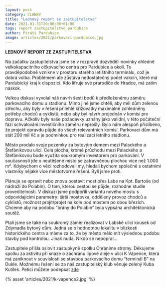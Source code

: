 ```yaml
---
layout: post
category: CLANKY
title: "Lednový report ze zastupitelstva"
date: 2021-01-31T20:00:00+01:00
tags: report zastupitelstvo pardubice
author: Piráti Pardubice
image: articles/2021/parkovaci-pardubice.jpg
---
```


**LEDNOVÝ REPORT ZE ZASTUPITELSTVA**

Na začátku zastupitelstva jsme se v rozpravě dozvěděli novinky ohledně velkokapacitního očkovacího centra pro Pardubice a okolí. 
To pravděpodobně vznikne v prostoru starého letištního terminálu, což je dobrá volba. Problémem ale zůstává nedostatečný počet vakcín, 
které má Pardubický kraj k dispozici. Kdo lifruje své prarodiče do Hradce, má zatím náskok.

Velkou diskusi vyvolal náš návrh šesti bodů k předloženému záměru parkovacího domu u stadionu. 
Mimo jiné jsme chtěli, aby měl dům zelenou střechu, aby byly v řešení přilehlé křižovatky maximálně zohledněny potřeby chodců a cyklistů, 
nebo aby byl návrh projednán v komisi pro dopravu. Ačkoliv byly naše požadavky uznány jako validní, v této počáteční fázi schvalování investičního záměru neprošly. 
Bylo nám alespoň přislíbeno, že projekt opravdu půjde do všech relevantních komisí. Parkovací dům má stát 200 mil Kč a je podmínkou pro realizaci letního stadionu.

Město prodalo svoje pozemky za bytovým domem mezi Palackého a Štefánikovou ulicí. 
Celá plocha, kromě průchodu mezi Palackého a Štefánikovou bude využita soukromým investorem pro parkování. 
V současnosti jde o neutěšené místo se zatravněnou plochou více než 1.000 m². Kdybychom o věci rozhodovali my, 
hledali bychom společně s ostatními vlastníky nějaké více městotvorné řešení. Byli jsme proti.

Plánuje se opravit nebo znovu postavit most přes Labe na Kpt. Bartoše (od nádraží do Polabin). 
O tom, kterou cestou se půjde, rozhodne studie proveditelnosti. V diskuzi jsme podpořili variantu nového mostu s odpovídajícími parametry: širší mostovka, 
oddělený provoz chodců a cyklistů, možnost projít/projet na kole pod mostem po obou březích. Chceme aby na podobu “brány do Polabin” byla vypsána architektonická soutěž.

Ptali jsme se také na soukromý záměr realizovat v Labské ulici kousek od Zdymadla bytový dům. 
Jedná se o hodnotnou lokalitu v blízkosti historického centra a máme za to, že by město mělo mít výslednou podobu stavby pod kontrolou.
Jinak nuda. Nikdo se nepopral…

Zastupitele přišla oslovit zástupkyně spolku Chráníme stromy. Děkujeme spolku za aktivitu při snaze o záchranu lipové aleje v ulici K Vápence, 
která má zaniknout v souvislosti se stavbou parkovacího domu “terminál B” na Dukle. Možnému řešení se za náš zastupitelský klub věnuje zelený Kuba Kutílek.
Petici můžete podepsat [zde](https://www.alejkvapence.cz/)

{% asset 'articles/2021/k-vapence2.jpg' %}
